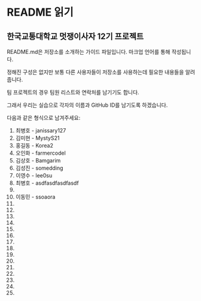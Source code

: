 # README 읽기

## 한국교통대학교 멋쟁이사자 12기 프로젝트

README.md은 저장소를 소개하는 가이드 파일입니다. 마크업 언어를 통해 작성됩니다.

정해진 구성은 없지만 보통 다른 사용자들이 저장소를 사용하는데 필요한 내용들을 알려줍니다.

팀 프로젝트의 경우 팀원 리스트와 연락처를 남기기도 합니다.

그래서 우리는 실습으로 각자의 이름과 GitHub ID를 남기도록 하겠습니다.

다음과 같은 형식으로 남겨주세요:
 
1. 최병호 - janissary127
2. 김미현 - MystyS21
3. 홍길동 - Korea2
4. 오인화 - farmercodel
5. 김상호 - Bamgarim
6. 김성진 - somedding
7. 이영수 - lee0su
8. 최병호 - asdfasdfasdfasdf
9. 
10. 이동민 - ssoaora
11.
12.
13.
14.
15.
16.
17.
18.
19.
20.
21.
22.
23.
24.
25.